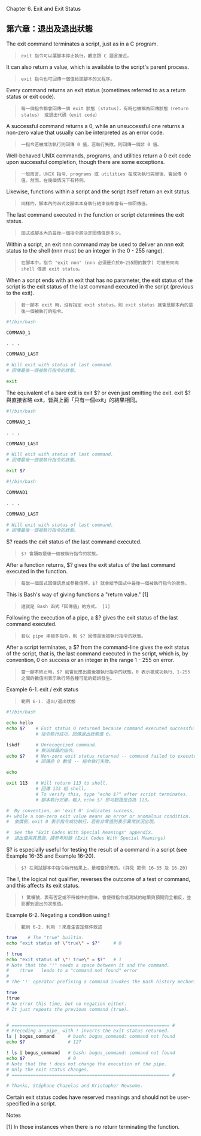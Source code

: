 Chapter 6. Exit and Exit Status

第六章：退出及退出狀態
---

The exit command terminates a script, just as in a C program. 

>`exit 指令可以讓腳本停止執行，觀念跟 C 語言接近。`

It can also return a value, which is available to the script's parent process.

>`exit 指令也可回傳一個值給該腳本的父程序。`

Every command returns an exit status (sometimes referred to as a return status or exit code).

>`每一個指令都會回傳一個 exit 狀態 (status)，有時也被稱為回傳狀態（return status） 或退出代碼（exit code）`

A successful command returns a 0, while an unsuccessful one returns a non-zero value that usually can be interpreted as an error code. 

>`一指令若被成功執行則回傳 0 值，若執行失敗，則回傳一個非 0 值。`

Well-behaved UNIX commands, programs, and utilities return a 0 exit code upon successful completion, though there are some exceptions.

>`一般而言，UNIX 指令、programs 或 utilities 在成功執行完畢後，會回傳 0 值。然而，在幾個情況下有特例。`

Likewise, functions within a script and the script itself return an exit status. 

>`同樣的，腳本內的函式及腳本本身執行結束後都會有一個回傳值。`

The last command executed in the function or script determines the exit status. 

>`函式或腳本內的最後一個指令將決定回傳值是多少。`

Within a script, an exit nnn command may be used to deliver an nnn exit status to the shell (nnn must be an integer in the 0 - 255 range).

>`在腳本中，指令 "exit nnn" (nnn 必須是介於0~255間的數字) 可被用來向 shell 傳遞 exit status。`

When a script ends with an exit that has no parameter, the exit status of the script is the exit status of the last command executed in the script (previous to the exit).

>`若一腳本 exit 時，沒有指定 exit status，則 exit status 就會是腳本內的最後一個被執行的指令。`

```bash
#!/bin/bash

COMMAND_1

. . .

COMMAND_LAST

# Will exit with status of last command.
# 回傳最後一個被執行指令的狀態。

exit
```

The equivalent of a bare exit is exit $? or even just omitting the exit.
exit $? 與直接省略 exit，皆與上面「只有一個exit」的結果相同。

```bash
#!/bin/bash

COMMAND_1

. . .

COMMAND_LAST

# Will exit with status of last command.
# 回傳最後一個被執行指令的狀態。

exit $?
```
```bash
#!/bin/bash

COMMAND1

. . . 

COMMAND_LAST

# Will exit with status of last command.
# 回傳最後一個被執行指令的狀態。
```

$? reads the exit status of the last command executed. 

>`$? 會讀取最後一個被執行指令的狀態。`

After a function returns, $? gives the exit status of the last command executed in the function. 

>`每當一個函式回傳訊息或參數值時，$? 就會給予函式中最後一個被執行指令的狀態。`

This is Bash's way of giving functions a "return value." [1]

>`這就是 Bash 函式「回傳值」的方式。 [1]`

Following the execution of a pipe, a $? gives the exit status of the last command executed.

>`若以 pipe 串接多指令，則 $? 回傳最後被執行指令的狀態。`

After a script terminates, a $? from the command-line gives the exit status of the script, that is, the last command executed in the script, which is, by convention, 0 on success or an integer in the range 1 - 255 on error.

>`當一腳本終止時，$? 就會反應出最後被執行指令的狀態，0 表示被成功執行、1-255 之間的數值則表示執行時各種可能的錯誤發生。`

Example 6-1. exit / exit status

>`範例 6-1. 退出/退出狀態`

```bash
#!/bin/bash

echo hello
echo $?    # Exit status 0 returned because command executed successfully.
           # 指令執行成功，回傳退出狀態值 0。

lskdf      # Unrecognized command.
           # 無法辨識的指令。
echo $?    # Non-zero exit status returned -- command failed to execute.
           # 回傳非 0 數值 -- 指令執行失敗。

echo

exit 113   # Will return 113 to shell.
           # 回傳 133 給 shell。
           # To verify this, type "echo $?" after script terminates.
           # 腳本執行完畢，輸入 echo $? 即可驗證是否為 113。

#  By convention, an 'exit 0' indicates success,
#+ while a non-zero exit value means an error or anomalous condition.
#  依慣例，exit 0 表示指令成功執行，若有非零值則表示異常狀況出現。

#  See the "Exit Codes With Special Meanings" appendix.
#  退出值與其意涵，請參考附錄 (Exit Codes With Special Meanings)
```

$? is especially useful for testing the result of a command in a script (see Example 16-35 and Example 16-20).

>`$? 在測試腳本中指令執行結果上，是相當好用的。(詳見 範例 16-35 及 16-20)`

The !, the logical not qualifier, reverses the outcome of a test or command, and this affects its exit status.

>`! 驚嘆號，表有否定或不符條件的意味，會使得指令或測試的結果與預期完全相反，並影響到退出的狀態值。`

Example 6-2. Negating a condition using !

>`範例 6-2. 利用 ！來產生否定條件敘述`

```bash
true    # The "true" builtin.
echo "exit status of \"true\" = $?"     # 0

! true
echo "exit status of \"! true\" = $?"   # 1
# Note that the "!" needs a space between it and the command.
#    !true   leads to a "command not found" error
#
# The '!' operator prefixing a command invokes the Bash history mechanism.

true
!true
# No error this time, but no negation either.
# It just repeats the previous command (true).


# =========================================================== #
# Preceding a _pipe_ with ! inverts the exit status returned.
ls | bogus_command     # bash: bogus_command: command not found
echo $?                # 127

! ls | bogus_command   # bash: bogus_command: command not found
echo $?                # 0
# Note that the ! does not change the execution of the pipe.
# Only the exit status changes.
# =========================================================== #

# Thanks, Stéphane Chazelas and Kristopher Newsome.
```

Certain exit status codes have reserved meanings and should not be user-specified in a script.

Notes

[1]	In those instances when there is no return terminating the function.
